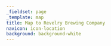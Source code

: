 ```yaml
---
_fieldset: page
_template: map
title: Map to Revelry Brewing Company
navicon: icon-location
background: background-white
---
```

<div id="map-to-revelry"></div>